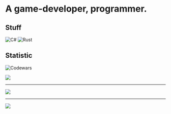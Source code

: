 # A game-developer, programmer.
## Stuff

![C#](https://img.shields.io/badge/-Csharp-008000?style=for-the-badge&logo=csharp)
![Rust](https://img.shields.io/badge/-Rust-cd412b?style=for-the-badge&logo=rust)

## Statistic

![Codewars](https://www.codewars.com/users/AliceMon/badges/small?theme=light)

![](https://github-profile-trophy.vercel.app/?username=AliceMonGithub&theme=onedark)

- - -

![](https://github-readme-stats.vercel.app/api/top-langs/?username=AliceMonGithub&langs_count=8&exclude_repo=st,encoder,dev,dotfiles,.spacemacs,starbound&theme=dracula)

- - -

![](https://hit.yhype.me/github/profile?user_id=61933599)
